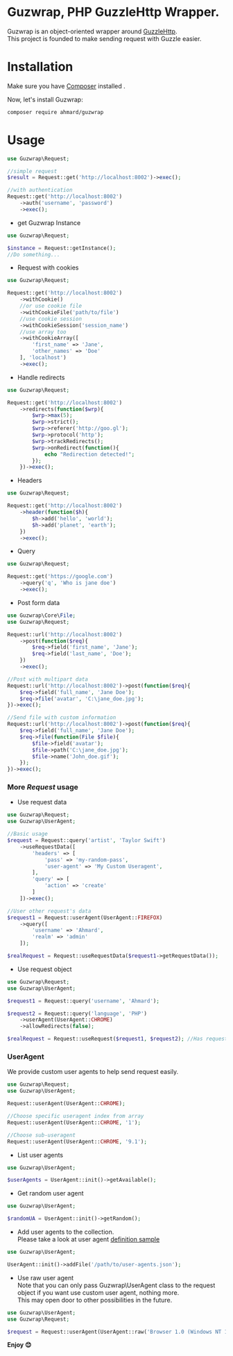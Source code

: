 Guzwrap, PHP GuzzleHttp Wrapper.
==============================================

Guzwrap is an object-oriented wrapper around [GuzzleHttp](http://guzzlephp.org/). <br/>
This project is founded to make sending request with Guzzle easier.

# Installation

Make sure you have [Composer](http://getcomposer.org) installed .

Now, let's install Guzwrap:

```bash
composer require ahmard/guzwrap
```

# Usage

```php
use Guzwrap\Request;

//simple request
$result = Request::get('http://localhost:8002')->exec();

//with authentication
Request::get('http://localhost:8002')
    ->auth('username', 'password')
    ->exec();
```

- get Guzwrap Instance

```php
use Guzwrap\Request;

$instance = Request::getInstance();
//Do something...
```

- Request with cookies

```php
use Guzwrap\Request;

Request::get('http://localhost:8002')
    ->withCookie()
    //or use cookie file
    ->withCookieFile('path/to/file')
    //use cookie session
    ->withCookieSession('session_name')
    //use array too
    ->withCookieArray([
        'first_name' => 'Jane',
        'other_names' => 'Doe'
    ], 'localhost')
    ->exec();
```

- Handle redirects

```php
use Guzwrap\Request;

Request::get('http://localhost:8002')
    ->redirects(function($wrp){
        $wrp->max(5);
        $wrp->strict();
        $wrp->referer('http://goo.gl');
        $wrp->protocol('http');
        $wrp->trackRedirects();
        $wrp->onRedirect(function(){
            echo "Redirection detected!";
        });
    })->exec();
```

- Headers

```php
use Guzwrap\Request;

Request::get('http://localhost:8002')
    ->header(function($h){
        $h->add('hello', 'world');
        $h->add('planet', 'earth');
    })
    ->exec();
```

- Query

```php
use Guzwrap\Request;

Request::get('https://google.com')
    ->query('q', 'Who is jane doe')
    ->exec();
```

- Post form data

```php
use Guzwrap\Core\File;
use Guzwrap\Request;

Request::url('http://localhost:8002')
    ->post(function($req){
        $req->field('first_name', 'Jane');
        $req->field('last_name', 'Doe');
    })
    ->exec();

//Post with multipart data
Request::url('http://localhost:8002')->post(function($req){
    $req->field('full_name', 'Jane Doe');
    $req->file('avatar', 'C:\jane_doe.jpg');
})->exec();

//Send file with custom information
Request::url('http://localhost:8002')->post(function($req){
    $req->field('full_name', 'Jane Doe');
    $req->file(function(File $file){
        $file->field('avatar');
        $file->path('C:\jane_doe.jpg');
        $file->name('John_doe.gif');
    });
})->exec();
```

### More _Request_ usage

- Use request data

```php
use Guzwrap\Request;
use Guzwrap\UserAgent;

//Basic usage
$request = Request::query('artist', 'Taylor Swift')
    ->useRequestData([
        'headers' => [
            'pass' => 'my-random-pass',
            'user-agent' => 'My Custom Useragent',
        ],
        'query' => [
            'action' => 'create'
        ]       
    ])->exec();

//User other request's data
$request1 = Request::userAgent(UserAgent::FIREFOX)
    ->query([
        'username' => 'Ahmard',
        'realm' => 'admin'
    ]);

$realRequest = Request::useRequestData($request1->getRequestData());
```

- Use request object

```php
use Guzwrap\Request;
use Guzwrap\UserAgent;

$request1 = Request::query('username', 'Ahmard');

$request2 = Request::query('language', 'PHP')
    ->userAgent(UserAgent::CHROME)
    ->allowRedirects(false);

$realRequest = Request::useRequest($request1, $request2); //Has request 1 and request 2 data
```

### UserAgent

We provide custom user agents to help send request easily.

```php
use Guzwrap\Request;
use Guzwrap\UserAgent;

Request::userAgent(UserAgent::CHROME);

//Choose specific useragent index from array
Request::userAgent(UserAgent::CHROME, '1');

//Choose sub-useragent
Request::userAgent(UserAgent::CHROME, '9.1');
```

- List user agents

```php
use Guzwrap\UserAgent;

$userAgents = UserAgent::init()->getAvailable();
```

- Get random user agent

```php
use Guzwrap\UserAgent;

$randomUA = UserAgent::init()->getRandom();
```

- Add user agents to the collection. <br/>
  Please take a look at user agent [definition sample](/src/data/ua/chrome.json)

```php
use Guzwrap\UserAgent;

UserAgent::init()->addFile('/path/to/user-agents.json');
```

- Use raw user agent<br/>
  Note that you can only pass Guzwrap\UserAgent class to the request object if you want use custom user agent, nothing
  more. <br/>
  This may open door to other possibilities in the future.

```php
use Guzwrap\UserAgent;
use Guzwrap\Request;

$request = Request::userAgent(UserAgent::raw('Browser 1.0 (Windows NT 10.0; Win64; x64)'));
```

**Enjoy 😊**